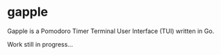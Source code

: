 # gapple

Gapple is a Pomodoro Timer Terminal User Interface (TUI) written in Go.

Work still in progress...
